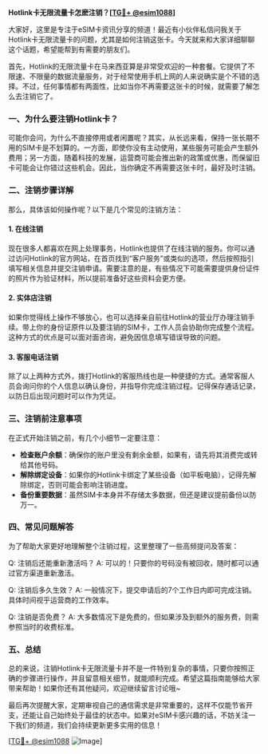 **Hotlink卡无限流量卡怎麽注销？[[TG💪+ @esim1088](https://t.me/s/esim1088)]**

大家好，这里是专注于eSIM卡资讯分享的频道！最近有小伙伴私信问我关于Hotlink卡无限流量卡的问题，尤其是如何注销这张卡。今天就来和大家详细聊聊这个话题，希望能帮到有需要的朋友们。

首先，Hotlink的无限流量卡在马来西亚算是非常受欢迎的一种套餐。它提供了不限速、不限量的数据流量服务，对于经常使用手机上网的人来说确实是个不错的选择。不过，任何事情都有两面性，比如当你不再需要这张卡的时候，就需要了解怎么去注销它了。

### 一、为什么要注销Hotlink卡？

可能你会问，为什么不直接停用或者闲置呢？其实，从长远来看，保持一张长期不用的SIM卡是不划算的。一方面，即使你没有主动使用，某些服务可能会产生额外费用；另一方面，随着科技的发展，运营商可能会推出新的政策或优惠，而保留旧卡可能会让你错过这些机会。因此，当你确定不再需要这张卡时，最好及时注销。

### 二、注销步骤详解

那么，具体该如何操作呢？以下是几个常见的注销方法：

#### 1. 在线注销

现在很多人都喜欢在网上处理事务，Hotlink也提供了在线注销的服务。你可以通过访问Hotlink的官方网站，在首页找到“客户服务”或类似的选项，然后按照指引填写相关信息并提交注销申请。需要注意的是，有些情况下可能需要提供身份证件的照片作为验证材料，所以提前准备好这些资料会更方便。

#### 2. 实体店注销

如果你觉得线上操作不够放心，也可以选择亲自前往Hotlink的营业厅办理注销手续。带上你的身份证原件以及要注销的SIM卡，工作人员会协助你完成整个流程。这种方式的优点是可以面对面咨询，避免因信息填写错误导致的问题。

#### 3. 客服电话注销

除了以上两种方式外，拨打Hotlink的客服热线也是一种便捷的方式。通常客服人员会询问你的个人信息以确认身份，并指导你完成注销过程。记得保存通话记录，以防日后出现问题时可以作为凭证。

### 三、注销前注意事项

在正式开始注销之前，有几个小细节一定要注意：

- **检查账户余额**：确保你的账户里没有剩余金额，如果有，请先将其消费完或转给其他号码。
- **解除绑定设备**：如果你的Hotlink卡绑定了某些设备（如平板电脑），记得先解除绑定，否则可能会影响注销进度。
- **备份重要数据**：虽然SIM卡本身并不存储太多数据，但还是建议提前备份以防万一。

### 四、常见问题解答

为了帮助大家更好地理解整个注销过程，这里整理了一些高频提问及答案：

Q: 注销后还能重新激活吗？
A: 可以的！只要你的号码没有被回收，随时都可以通过官方渠道重新激活。

Q: 注销后多久生效？
A: 一般情况下，提交申请后的7个工作日内即可完成注销。具体时间视乎运营商的工作效率。

Q: 注销是否免费？
A: 大多数情况下是免费的，但如果涉及到额外的服务费，则需参照当时的收费标准。

### 五、总结

总的来说，注销Hotlink卡无限流量卡并不是一件特别复杂的事情，只要你按照正确的步骤进行操作，并且留意相关细节，就能顺利完成。希望这篇指南能够给大家带来帮助！如果你还有其他疑问，欢迎继续留言讨论哦~

最后再次提醒大家，定期审视自己的通信需求是非常重要的，这样不仅能节省开支，还能让自己始终处于最佳的状态中。如果对eSIM卡感兴趣的话，不妨关注一下我们的频道，我们会持续更新更多实用的信息！

[[TG💪+ @esim1088](https://t.me/s/esim1088) ![Image](https://i.postimg.cc/4NQfJmqS/Snipaste-2025-05-13-00-14-12.png)]